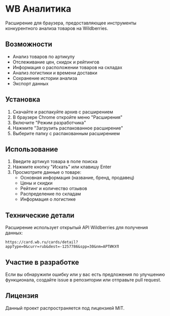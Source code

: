# WB Аналитика

Расширение для браузера, предоставляющее инструменты конкурентного анализа товаров на Wildberries.

## Возможности

- Анализ товаров по артикулу
- Отслеживание цен, скидок и рейтингов
- Информация о расположении товаров на складах
- Анализ логистики и времени доставки
- Сохранение истории анализа
- Экспорт данных

## Установка

1. Скачайте и распакуйте архив с расширением
2. В браузере Chrome откройте меню "Расширения"
3. Включите "Режим разработчика"
4. Нажмите "Загрузить распакованное расширение"
5. Выберите папку с распакованным расширением

## Использование

1. Введите артикул товара в поле поиска
2. Нажмите кнопку "Искать" или клавишу Enter
3. Просмотрите данные о товаре:
   - Основная информация (название, бренд, продавец)
   - Цены и скидки
   - Рейтинг и количество отзывов
   - Распределение по складам
   - Информация о логистике

## Технические детали

Расширение использует открытый API Wildberries для получения данных:
```
https://card.wb.ru/cards/detail?appType=0&curr=rub&dest=-1257786&spp=30&nm=АРТИКУЛ
```

## Участие в разработке

Если вы обнаружили ошибку или у вас есть предложения по улучшению функционала, создайте issue в репозитории или отправьте pull request.

## Лицензия

Данный проект распространяется под лицензией MIT. 